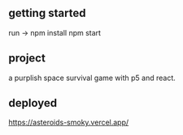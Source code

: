 ## getting started

run ->
npm install
npm start

## project

a purplish space survival game with p5 and react.

## deployed
https://asteroids-smoky.vercel.app/
